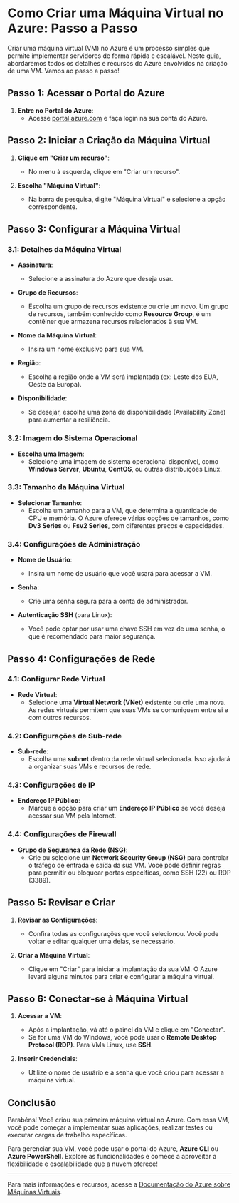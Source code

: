 # Como Criar uma Máquina Virtual no Azure: Passo a Passo

Criar uma máquina virtual (VM) no Azure é um processo simples que permite implementar servidores de forma rápida e escalável. Neste guia, abordaremos todos os detalhes e recursos do Azure envolvidos na criação de uma VM. Vamos ao passo a passo!

## Passo 1: Acessar o Portal do Azure

1. **Entre no Portal do Azure**:
   - Acesse [portal.azure.com](https://portal.azure.com) e faça login na sua conta do Azure.

## Passo 2: Iniciar a Criação da Máquina Virtual

1. **Clique em "Criar um recurso"**:
   - No menu à esquerda, clique em "Criar um recurso".

2. **Escolha "Máquina Virtual"**:
   - Na barra de pesquisa, digite "Máquina Virtual" e selecione a opção correspondente.

## Passo 3: Configurar a Máquina Virtual

### 3.1: Detalhes da Máquina Virtual

- **Assinatura**: 
  - Selecione a assinatura do Azure que deseja usar.
  
- **Grupo de Recursos**: 
  - Escolha um grupo de recursos existente ou crie um novo. Um grupo de recursos, também conhecido como **Resource Group**, é um contêiner que armazena recursos relacionados à sua VM.
  
- **Nome da Máquina Virtual**: 
  - Insira um nome exclusivo para sua VM.
  
- **Região**: 
  - Escolha a região onde a VM será implantada (ex: Leste dos EUA, Oeste da Europa).
  
- **Disponibilidade**: 
  - Se desejar, escolha uma zona de disponibilidade (Availability Zone) para aumentar a resiliência.

### 3.2: Imagem do Sistema Operacional

- **Escolha uma Imagem**: 
  - Selecione uma imagem de sistema operacional disponível, como **Windows Server**, **Ubuntu**, **CentOS**, ou outras distribuições Linux.

### 3.3: Tamanho da Máquina Virtual

- **Selecionar Tamanho**: 
  - Escolha um tamanho para a VM, que determina a quantidade de CPU e memória. O Azure oferece várias opções de tamanhos, como **Dv3 Series** ou **Fsv2 Series**, com diferentes preços e capacidades.

### 3.4: Configurações de Administração

- **Nome de Usuário**: 
  - Insira um nome de usuário que você usará para acessar a VM.
  
- **Senha**: 
  - Crie uma senha segura para a conta de administrador.
  
- **Autenticação SSH** (para Linux): 
  - Você pode optar por usar uma chave SSH em vez de uma senha, o que é recomendado para maior segurança.

## Passo 4: Configurações de Rede

### 4.1: Configurar Rede Virtual

- **Rede Virtual**: 
  - Selecione uma **Virtual Network (VNet)** existente ou crie uma nova. As redes virtuais permitem que suas VMs se comuniquem entre si e com outros recursos.

### 4.2: Configurações de Sub-rede

- **Sub-rede**: 
  - Escolha uma **subnet** dentro da rede virtual selecionada. Isso ajudará a organizar suas VMs e recursos de rede.

### 4.3: Configurações de IP

- **Endereço IP Público**: 
  - Marque a opção para criar um **Endereço IP Público** se você deseja acessar sua VM pela Internet.

### 4.4: Configurações de Firewall

- **Grupo de Segurança da Rede (NSG)**: 
  - Crie ou selecione um **Network Security Group (NSG)** para controlar o tráfego de entrada e saída da sua VM. Você pode definir regras para permitir ou bloquear portas específicas, como SSH (22) ou RDP (3389).

## Passo 5: Revisar e Criar

1. **Revisar as Configurações**: 
   - Confira todas as configurações que você selecionou. Você pode voltar e editar qualquer uma delas, se necessário.

2. **Criar a Máquina Virtual**: 
   - Clique em "Criar" para iniciar a implantação da sua VM. O Azure levará alguns minutos para criar e configurar a máquina virtual.

## Passo 6: Conectar-se à Máquina Virtual

1. **Acessar a VM**: 
   - Após a implantação, vá até o painel da VM e clique em "Conectar".
   - Se for uma VM do Windows, você pode usar o **Remote Desktop Protocol (RDP)**. Para VMs Linux, use **SSH**.

2. **Inserir Credenciais**: 
   - Utilize o nome de usuário e a senha que você criou para acessar a máquina virtual.

## Conclusão

Parabéns! Você criou sua primeira máquina virtual no Azure. Com essa VM, você pode começar a implementar suas aplicações, realizar testes ou executar cargas de trabalho específicas.

Para gerenciar sua VM, você pode usar o portal do Azure, **Azure CLI** ou **Azure PowerShell**. Explore as funcionalidades e comece a aproveitar a flexibilidade e escalabilidade que a nuvem oferece!

---

Para mais informações e recursos, acesse a [Documentação do Azure sobre Máquinas Virtuais](https://docs.microsoft.com/pt-br/azure/virtual-machines/).
